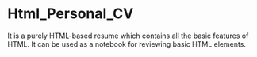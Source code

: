 # Html_Personal_CV
It is a purely HTML-based resume which contains all the basic features of HTML.
It can be used as a notebook for reviewing basic HTML elements.
